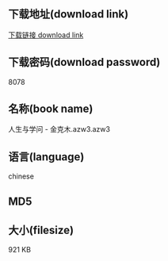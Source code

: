 ## 下载地址(download link)
[下载链接 download link](https://tutu365.netlify.app/?s=%E4%BA%BA%E7%94%9F%E4%B8%8E%E5%AD%A6%E9%97%AE+-+%E9%87%91%E5%85%8B%E6%9C%A8.azw3)

## 下载密码(download password)
8078

## 名称(book name)
人生与学问 - 金克木.azw3.azw3

## 语言(language)
chinese

## MD5


## 大小(filesize)
921 KB

